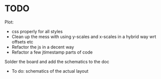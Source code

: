 # TODO

Plot:
  - css properly for all styles
  - Clean up the mess with using y-scales and x-scales in a hybrid way wrt offsets etc
  - Refactor the js in a decent way
  - Refactor a few jtimestamp parts of code

Solder the board and add the schematics to the doc
  - To do: schematics of the actual layout
